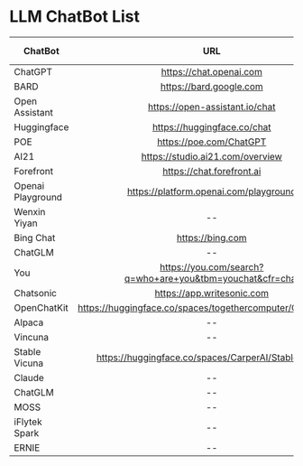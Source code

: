 # LLM ChatBot List



| ChatBot       | URL           | Parameter  | Tokens  | Output Quality
| ------------- |:---------------------------:| -----:| ------:|------:|
| ChatGPT | https://chat.openai.com |--|--| A |
| BARD | https://bard.google.com |--|--| A |
| Open Assistant |  https://open-assistant.io/chat |--|--| B |
| Huggingface |  https://huggingface.co/chat |--|--| B |
| POE |  https://poe.com/ChatGPT |--|--| A |
| AI21 | https://studio.ai21.com/overview |--|--| B |
| Forefront | https://chat.forefront.ai |--|--| B | 
| Openai Playground | https://platform.openai.com/playground |--|--| B |
| Wenxin Yiyan |-- |--|--| B |
| Bing Chat | https://bing.com |--|--| B |
| ChatGLM  |-- |--|--| B |
| You | https://you.com/search?q=who+are+you&tbm=youchat&cfr=chat|--|--| B |
| Chatsonic |  https://app.writesonic.com |--|--| B |
| OpenChatKit | https://huggingface.co/spaces/togethercomputer/OpenChatKit |--|--| B |
| Alpaca |-- |--|--| B |
| Vincuna |-- |--|--| B |
|Stable Vicuna | https://huggingface.co/spaces/CarperAI/StableVicuna|--|--| B |
| Claude |-- |--|--| B |
| ChatGLM |-- |--|--| B |
| MOSS |-- |--|--| B |
| iFlytek Spark |-- |--|--| B |
| ERNIE |-- |--|--| B |
